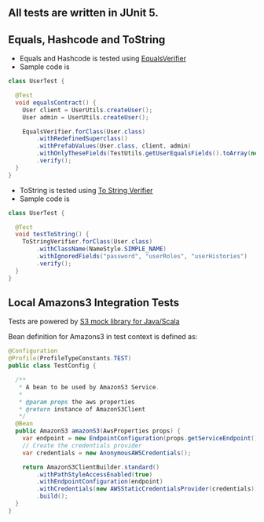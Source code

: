 
## All tests are written in JUnit 5.

## Equals, Hashcode and ToString

- Equals and Hashcode is tested using [EqualsVerifier](https://github.com/jqno/equalsverifier)
- Sample code is

```java
class UserTest {

  @Test
  void equalsContract() {
    User client = UserUtils.createUser();
    User admin = UserUtils.createUser();

    EqualsVerifier.forClass(User.class)
        .withRedefinedSuperclass()
        .withPrefabValues(User.class, client, admin)
        .withOnlyTheseFields(TestUtils.getUserEqualsFields().toArray(new String[0]))
        .verify();
  }
}
```

- ToString is tested using [To String Verifier](https://github.com/jparams/to-string-verifier)
- Sample code is

```java
class UserTest {

  @Test
  void testToString() {
    ToStringVerifier.forClass(User.class)
        .withClassName(NameStyle.SIMPLE_NAME)
        .withIgnoredFields("password", "userRoles", "userHistories")
        .verify();
  }
}
```

## Local Amazons3 Integration Tests

Tests are powered by [S3 mock library for Java/Scala](https://github.com/findify/s3mock)

Bean definition for Amazons3 in test context is defined as:

```java
@Configuration
@Profile(ProfileTypeConstants.TEST)
public class TestConfig {

  /**
   * A bean to be used by AmazonS3 Service.
   *
   * @param props the aws properties
   * @return instance of AmazonS3Client
   */
  @Bean
  public AmazonS3 amazonS3(AwsProperties props) {
    var endpoint = new EndpointConfiguration(props.getServiceEndpoint(), props.getRegion());
    // Create the credentials provider
    var credentials = new AnonymousAWSCredentials();

    return AmazonS3ClientBuilder.standard()
        .withPathStyleAccessEnabled(true)
        .withEndpointConfiguration(endpoint)
        .withCredentials(new AWSStaticCredentialsProvider(credentials))
        .build();
  }
}

```
